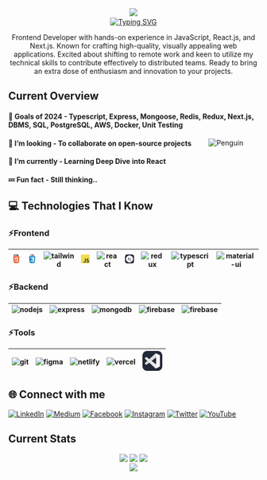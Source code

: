 <div align="center" >
     <img  src = "https://i.ibb.co/RPhhkYf/github-banner.png"/>
</div>

<div align='center'>
<a href="https://git.io/typing-svg"><img src="https://readme-typing-svg.demolab.com?font=+&weight=700&size=22&pause=106&center=true&vCenter=true&width=460&lines=Front-end Developer;React Developer;NextJS Developer;Passionate For Software Engineer" alt="Typing SVG" />

</a>

<P>Frontend Developer with hands-on experience in JavaScript, React.js, and Next.js. Known for crafting high-quality, visually appealing web applications. Excited about shifting to remote work and keen to utilize my technical skills to contribute effectively to distributed teams. Ready to bring an extra dose of enthusiasm and innovation to your projects.</P>
</div>

## Current Overview

#### 🥅 Goals of 2024 - Typescript, Express, Mongoose, Redis, Redux, Next.js, DBMS, SQL, PostgreSQL, AWS, Docker, Unit Testing 

<img align="right" src="https://raw.githubusercontent.com/Tarikul-Islam-Anik/Animated-Fluent-Emojis/master/Emojis/Animals/Penguin.png" alt="Penguin" width="20%" />

#### 🤝 I’m looking - To collaborate on open-source projects

#### 🧣 I’m currently - Learning Deep Dive into React

#### 💤 Fun fact - Still thinking..

## 💻 Technologies That I Know

### ⚡Frontend

| <img src="https://raw.githubusercontent.com/devicons/devicon/master/icons/html5/html5-original-wordmark.svg" alt="html5" width="40"/> | <img src="https://raw.githubusercontent.com/devicons/devicon/master/icons/css3/css3-original-wordmark.svg" alt="css3" width="40"/> | <img src="https://www.vectorlogo.zone/logos/tailwindcss/tailwindcss-icon.svg" alt="tailwind" width="40"/> | <img src="https://raw.githubusercontent.com/devicons/devicon/master/icons/javascript/javascript-original.svg" alt="javascript" width="40"/> | <img src="https://cdn.jsdelivr.net/gh/devicons/devicon/icons/react/react-original.svg" alt="react" width="40"/> | <img src="https://raw.githubusercontent.com/tandpfun/skill-icons/main/icons/NextJS-Dark.svg" alt="next-js" width="40"/> | <img src="https://cdn.jsdelivr.net/gh/devicons/devicon/icons/redux/redux-original.svg" alt="redux" width="40"/> | <img src="https://cdn.jsdelivr.net/gh/devicons/devicon/icons/typescript/typescript-original.svg" alt="typescript" width="40"/> | <img src="https://cdn.jsdelivr.net/gh/devicons/devicon/icons/materialui/materialui-original.svg" alt="material-ui" width="40"/>| 
-|-|-|-|-|-|-|-|-| 

### ⚡Backend

<img src="https://cdn.jsdelivr.net/gh/devicons/devicon/icons/nodejs/nodejs-original.svg" alt="nodejs" width="40"/> | <img src="https://skillicons.dev/icons?i=express" alt="express" width="40"/> | <img src="https://cdn.jsdelivr.net/gh/devicons/devicon/icons/mongodb/mongodb-original.svg" alt="mongodb" width="40"/> | <img src="https://www.vectorlogo.zone/logos/firebase/firebase-icon.svg" alt="firebase" width="40"/> | <img src="https://i.ibb.co/hHDwKhD/pngwing-com.png" alt="firebase" width="35"/> | 
-|-|-|-|-|

### ⚡Tools

| <img src="https://cdn.jsdelivr.net/gh/devicons/devicon/icons/git/git-original.svg" alt="git" width="40"/> | <img src="https://cdn.jsdelivr.net/gh/devicons/devicon/icons/figma/figma-original.svg" alt="figma" width="40"/> | <img src="https://www.vectorlogo.zone/logos/netlify/netlify-icon.svg" alt="netlify" width="40"/> | <img src="https://skillicons.dev/icons?i=vercel" alt="vercel" width="40"/> | <img src="https://raw.githubusercontent.com/tandpfun/skill-icons/main/icons/VSCode-Dark.svg" alt="vs-code" width="40"/>
-|-|-|-|-


## 🌐 Connect with me
[![LinkedIn](https://img.shields.io/badge/LinkedIn-%230077B5.svg?logo=linkedin&logoColor=white)](https://linkedin.com/in/kawsarkabir) [![Medium](https://img.shields.io/badge/Medium-12100E?logo=medium&logoColor=white)](https://medium.com/@kawsarkabir) [![Facebook](https://img.shields.io/badge/Facebook-%231877F2.svg?logo=Facebook&logoColor=white)](https://facebook.com/devkawsarkabir) [![Instagram](https://img.shields.io/badge/Instagram-%23E4405F.svg?logo=Instagram&logoColor=white)](https://instagram.com/devkawsarkabir) [![Twitter](https://img.shields.io/badge/Twitter-%231DA1F2.svg?logo=Twitter&logoColor=white)](https://twitter.com/devkawsarkabir) [![YouTube](https://img.shields.io/badge/YouTube-%23FF0000.svg?logo=YouTube&logoColor=white)](https://youtube.com/@@kawsarkabir) 
 

## Current Stats 

<div align="center" >
     <div>
          <img src="http://github-profile-summary-cards.vercel.app/api/cards/stats?username=kawsarkabir&theme=github_dark" width="33%">
          <img src="http://github-profile-summary-cards.vercel.app/api/cards/repos-per-language?username=kawsarkabir&theme=github_dark" width="33%">
          <img src="http://github-profile-summary-cards.vercel.app/api/cards/productive-time?username=kawsarkabir&theme=github_dark&utcOffset=8" width="33%">
     </div>
     <img src="http://github-profile-summary-cards.vercel.app/api/cards/profile-details?username=kawsarkabir&theme=github_dark" width="100%">
</div>



